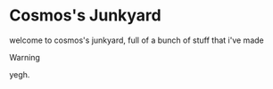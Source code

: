 # Cosmos's Junkyard
welcome to cosmos's junkyard, full of a bunch of stuff that i've made

> [!WARNING]  
> yegh.
